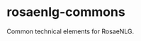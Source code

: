 <!--
Copyright 2019 Ludan Stoecklé
SPDX-License-Identifier: Apache-2.0
-->
# rosaenlg-commons

Common technical elements for RosaeNLG.



